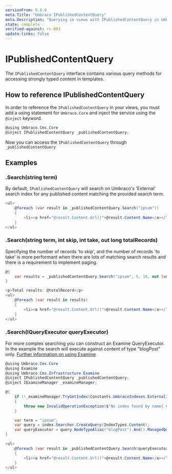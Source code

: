 ```yaml
---
versionFrom: 9.0.0
meta.Title: "Umbraco IPublishedContentQuery"
meta.Description: "Querying in views with IPublishedContentQuery in Umbraco"
state: complete
verified-against: rc-003
update-links: false
---
```


# IPublishedContentQuery

The `IPublishedContentQuery` interface contains various query methods for accessing strongly typed content in templates.

## How to reference IPublishedContentQuery

In order to reference the `IPublishedContentQuery` in your views, you must add a using statement for `Umbraco.Core` and inject the service using the `@inject` keyword.

```C#
@using Umbraco.Cms.Core
@inject IPublishedContentQuery _publishedContentQuery;
```

Now you can access the `IPublishedContentQuery` through `_publishedContentQuery`


## Examples

### .Search(string term)

By default, `IPublishedContentQuery` will search on Umbraco's 'External' search index for any published content matching the provided search term. 

```csharp
<ul>
	@foreach (var result in _publishedContentQuery.Search("ipsum"))
	{
		<li><a href="@result.Content.Url()">@result.Content.Name</a></li>
	}
</ul>
```

### .Search(string term, int skip, int take, out long totalRecords)

Specifying the number of records 'to skip', and the number of records 'to take' is more performant when there are lots of matching search results and there is a requirement to implement paging.

```csharp
@{
	var results = _publishedContentQuery.Search("ipsum", 5, 10, out long totalRecord);
}

<p>Total results: @totalRecord</p>
<ul>
	@foreach (var result in results)
	{
		<li><a href="@result.Content.Url()">@result.Content.Name</a></li>
	}
</ul>
```

### .Search(IQueryExecutor queryExecutor)

For more complex searching you can construct an Examine QueryExecutor. In the example the search will execute against content of type "blogPost" only.
[Further information on using Examine](../../Searching/Examine/Quick-Start/index.md#different-ways-to-query)

```csharp
@using Umbraco.Cms.Core
@using Examine
@using Umbraco.Cms.Infrastructure.Examine
@inject IPublishedContentQuery _publishedContentQuery;
@inject IExamineManager _examineManager; 

@{
	if (!_examineManager.TryGetIndex(Constants.UmbracoIndexes.ExternalIndexName, out IIndex index))
	{
		throw new InvalidOperationException($"No index found by name{ Constants.UmbracoIndexes.ExternalIndexName }");
	}

	var term = "ipsum";
	var query = index.Searcher.CreateQuery(IndexTypes.Content);
	var queryExecutor = query.NodeTypeAlias("blogPost").And().ManagedQuery(term);
}

<ul>
	@foreach (var result in _publishedContentQuery.Search(queryExecutor))
    {
	    <li><a href="@result.Content.Url()">@result.Content.Name</a></li>
    }
</ul>
```